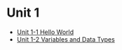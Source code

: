 # Unit 1

- [Unit 1-1 Hello World](./1-1/README.md)
- [Unit 1-2 Variables and Data Types](./1-2/README.md)